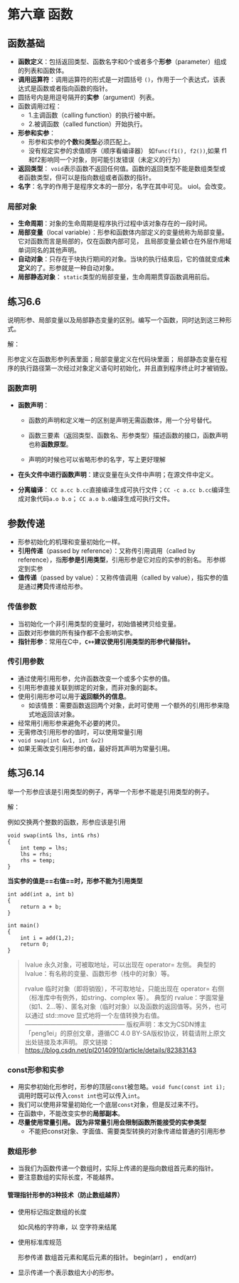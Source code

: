 # 第六章 函数

## 函数基础

- **函数定义**：包括返回类型、函数名字和0个或者多个**形参**（parameter）组成的列表和函数体。
- **调用运算符**：调用运算符的形式是一对圆括号 `()`，作用于一个表达式，该表达式是函数或者指向函数的指针。
- 圆括号内是用逗号隔开的**实参**（argument）列表。
- 函数调用过程：
  - 1.主调函数（calling function）的执行被中断。
  - 2.被调函数（called function）开始执行。
- **形参和实参**：
  - 形参和实参的**个数**和**类型**必须匹配上。
  - 没有规定实参的求值顺序（顺序看编译器） 如`func(f1(), f2())`,如果 f1 和f2影响同一个对象，则可能引发错误（未定义的行为）
- **返回类型**： `void`表示函数不返回任何值。函数的返回类型不能是数组类型或者函数类型，但可以是指向数组或者函数的指针。
- **名字**：名字的作用于是程序文本的一部分，名字在其中可见。 uiol。会改变。

### 局部对象

- **生命周期**：对象的生命周期是程序执行过程中该对象存在的一段时间。
- **局部变量**（local variable）：形参和函数体内部定义的变量统称为局部变量。它对函数而言是局部的，仅在函数内部可见， 且局部变量会颖仓在外层作用域单词同名的其他声明。
- **自动对象**：只存在于块执行期间的对象。当块的执行结束后，它的值就变成**未定义**的了。形参就是一种自动对象。
- **局部静态对象**： `static`类型的局部变量，生命周期贯穿函数调用前后。

## 练习6.6

说明形参、局部变量以及局部静态变量的区别。编写一个函数，同时达到这三种形式。

解：

形参定义在函数形参列表里面；局部变量定义在代码块里面； 局部静态变量在程序的执行路径第一次经过对象定义语句时初始化，并且直到程序终止时才被销毁。

### 函数声明

- **函数声明**：

  - 函数的声明和定义唯一的区别是声明无需函数体，用一个分号替代。
  - 函数三要素（返回类型、函数名、形参类型）描述函数的接口，函数声明也称**函数原型**。

  - 声明的时候也可以省略形参的名字，写上更好理解

- **在头文件中进行函数声明**：建议变量在头文件中声明；在源文件中定义。

- **分离编译**： `CC a.cc b.cc`直接编译生成可执行文件；`CC -c a.cc b.cc`编译生成对象代码`a.o b.o`； `CC a.o b.o`编译生成可执行文件。

## 参数传递

- 形参初始化的机理和变量初始化一样。
- **引用传递**（passed by reference）：又称传引用调用（called by reference），指**形参是引用类型**，引用形参是它对应的实参的别名。 形参绑定到实参
- **值传递**（passed by value）：又称传值调用（called by value），指实参的值是通过**拷贝**传递给形参。

### 传值参数

- 当初始化一个非引用类型的变量时，初始值被拷贝给变量。
- 函数对形参做的所有操作都不会影响实参。
- **指针形参**：常用在C中，**`C++`建议使用引用类型的形参代替指针。**

### 传引用参数

- 通过使用引用形参，允许函数改变一个或多个实参的值。
- 引用形参直接关联到绑定的对象，而非对象的副本。
- 使用引用形参可以用于**返回额外的信息**。
  - 如该情景：需要函数返回两个对象，此时可使用 一个额外的引用形参来隐式地返回该对象。
- 经常用引用形参来避免不必要的拷贝。
- 无需修改引用形参的值时，可以使用常量引用
- `void swap(int &v1, int &v2)`
- 如果无需改变引用形参的值，最好将其声明为常量引用。

## 练习6.14

举一个形参应该是引用类型的例子，再举一个形参不能是引用类型的例子。

解：

例如交换两个整数的函数，形参应该是引用

```
void swap(int& lhs, int& rhs)
{
	int temp = lhs;
	lhs = rhs;
	rhs = temp;
}
```

**当实参的值是==右值==时，形参不能为引用类型**

```
int add(int a, int b)
{
	return a + b;
}

int main()
{
	int i = add(1,2);
	return 0;
}
```

> lvalue
> 永久对象，可被取地址，可以出现在 operator= 左侧。
> 典型的 lvalue：有名称的变量、函数形参（栈中的对象）等。
>
> rvalue
> 临时对象（即将销毁），不可取地址，只能出现在 operator= 右侧（标准库中有例外，如string、complex 等）。
> 典型的 rvalue：字面常量（如1、2…等）、匿名对象（临时对象）以及函数的返回值等。另外，也可以通过 std::move 显式地将一个左值转换为右值。
> ————————————————
> 版权声明：本文为CSDN博主「peng1ei」的原创文章，遵循CC 4.0 BY-SA版权协议，转载请附上原文出处链接及本声明。
> 原文链接：https://blog.csdn.net/pl20140910/article/details/82383143



### const形参和实参

- 用实参初始化形参时，形参的顶层`const`被忽略。`void func(const int i);`调用时既可以传入`const int`也可以传入`int`。
- 我们可以使用非常量初始化一个底层`const`对象，但是反过来不行。
- 在函数中，不能改变实参的**局部副本**。
- **尽量使用常量引用。 因为非常量引用会限制函数所能接受的实参类型**
  - 不能把const对象、字面值、需要类型转换的对象传递给普通的引用形参



### 数组形参

- 当我们为函数传递一个数组时，实际上传递的是指向数组首元素的指针。
- 要注意数组的实际长度，不能越界。

#### 管理指针形参的3种技术（防止数组越界）

- 使用标记指定数组的长度

  如c风格的字符串，以 空字符来结尾

- 使用标准库规范

  形参传递 数组首元素和尾后元素的指针。 begin(arr) ， end(arr)
  
- 显示传递一个表示数组大小的形参。

